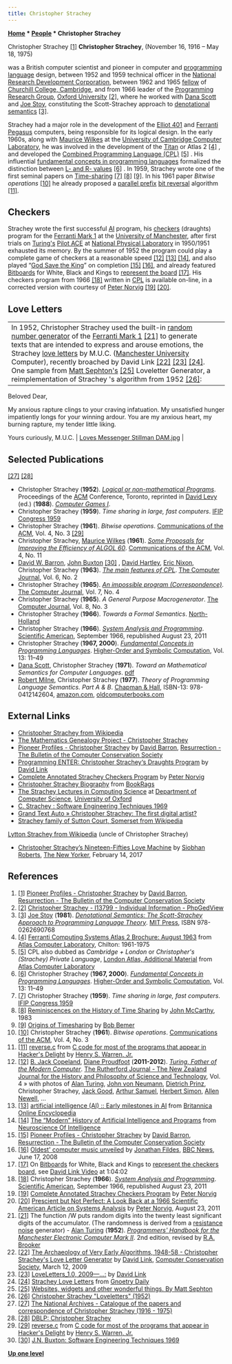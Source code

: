```yaml
---
title: Christopher Strachey
---
```

**[Home](Home "Home") * [People](People "People") * Christopher Strachey**

[](http://www.cs.man.ac.uk/CCS/res/res43.htm#e) Christopher Strachey <a id="cite-note-1" href="#cite-ref-1">[1]</a>
**Christopher Strachey**, (November 16, 1916 – May 18, 1975)

was a British computer scientist and pioneer in computer and [programming language](Languages "Languages") design, between 1952 and 1959 ‎technical officer in the [National Research Development Corporation](https://en.wikipedia.org/wiki/National_Research_Development_Corporation), between 1962 and 1965 [fellow](https://en.wikipedia.org/wiki/Research_fellow) of [Churchill College, Cambridge](https://en.wikipedia.org/wiki/Churchill_College,_Cambridge), and from 1966 ‎leader of the [Programming Research Group](https://en.wikipedia.org/wiki/Programming_Research_Group), [Oxford University](https://en.wikipedia.org/wiki/University_of_Oxford) <a id="cite-note-2" href="#cite-ref-2">[2]</a>, where he worked with [Dana Scott](Mathematician#DScott "Mathematician") and [Joe Stoy](https://en.wikipedia.org/wiki/Joe_Stoy), constituting the Scott-Strachey approach to [denotational semantics](https://en.wikipedia.org/wiki/Denotational_semantics) <a id="cite-note-3" href="#cite-ref-3">[3]</a>.

Strachey had a major role in the development of the [Elliot 401](https://en.wikipedia.org/wiki/Elliott_Brothers_%28computer_company%29) and [Ferranti Pegasus](https://en.wikipedia.org/wiki/Ferranti_Pegasus) computers, being responsible for its logical design. In the early 1960s, along with [Maurice Wilkes](Mathematician#MVWilkes "Mathematician") at the [University of Cambridge Computer Laboratory](https://en.wikipedia.org/wiki/University_of_Cambridge_Computer_Laboratory), he was involved in the development of the [Titan](https://en.wikipedia.org/wiki/Titan_%28computer%29) or Atlas 2 <a id="cite-note-4" href="#cite-ref-4">[4]</a> , and developed the [Combined Programming Language (CPL)](https://en.wikipedia.org/wiki/CPL_%28programming_language%29) <a id="cite-note-5" href="#cite-ref-5">[5]</a> . His influential [fundamental concepts in programming languages](https://en.wikipedia.org/wiki/Fundamental_Concepts_in_Programming_Languages) formalized the distinction between [L- and R- values](https://en.wikipedia.org/wiki/Value_%28computer_science%29) <a id="cite-note-6" href="#cite-ref-6">[6]</a> . In 1959, Strachey wrote one of the first seminal papers on [Time-sharing](https://en.wikipedia.org/wiki/Time-sharing) <a id="cite-note-7" href="#cite-ref-7">[7]</a> <a id="cite-note-8" href="#cite-ref-8">[8]</a> <a id="cite-note-9" href="#cite-ref-9">[9]</a>. In his 1961 paper *Bitwise operations* <a id="cite-note-10" href="#cite-ref-10">[10]</a> he already proposed a [parallel prefix](Parallel_Prefix_Algorithms "Parallel Prefix Algorithms") [bit reversal](Flipping_Mirroring_and_Rotating#Rotationby180degrees "Flipping Mirroring and Rotating") algorithm <a id="cite-note-11" href="#cite-ref-11">[11]</a>.

## Checkers

Strachey wrote the first successful [AI](Artificial_Intelligence "Artificial Intelligence") program, his [checkers](Checkers "Checkers") (draughts) program for the [Ferranti Mark 1](Ferranti_Mark_1 "Ferranti Mark 1") at the [University of Manchester](University_of_Manchester "University of Manchester"), after first trials on [Turing's](Alan_Turing "Alan Turing") [Pilot ACE](https://en.wikipedia.org/wiki/Pilot_ACE) at [National Physical Laboratory](https://en.wikipedia.org/wiki/National_Physical_Laboratory,_UK) in 1950/1951 exhausted its memory. By the summer of 1952 the program could play a complete game of checkers at a reasonable speed <a id="cite-note-12" href="#cite-ref-12">[12]</a> <a id="cite-note-13" href="#cite-ref-13">[13]</a> <a id="cite-note-14" href="#cite-ref-14">[14]</a>, and also played “[God Save the King](https://en.wikipedia.org/wiki/God_Save_the_Queen)” on completion <a id="cite-note-15" href="#cite-ref-15">[15]</a> <a id="cite-note-16" href="#cite-ref-16">[16]</a>, and already featured [Bitboards](Bitboards "Bitboards") for White, Black and Kings to [represent the board](Board_Representation "Board Representation") <a id="cite-note-17" href="#cite-ref-17">[17]</a>. His checkers program from 1966 <a id="cite-note-18" href="#cite-ref-18">[18]</a> written in [CPL](https://en.wikipedia.org/wiki/CPL_%28programming_language%29) is available on-line, in a corrected version with courtesy of [Peter Norvig](Peter_Norvig "Peter Norvig") <a id="cite-note-19" href="#cite-ref-19">[19]</a> <a id="cite-note-20" href="#cite-ref-20">[20]</a>.

## Love Letters

|  |  |
| --- | --- |
|  In 1952, Christopher Strachey used the built-in [random number generator](Pseudorandom_Number_Generator "Pseudorandom Number Generator") of the [Ferranti Mark 1](Ferranti_Mark_1 "Ferranti Mark 1") <a id="cite-note-21" href="#cite-ref-21">[21]</a> to generate texts that are intended to express and arouse emotions, the Strachey [love letters](https://en.wikipedia.org/wiki/Love_letter) by M.U.C. ([Manchester University](University_of_Manchester "University of Manchester") Computer), recently broached by David Link <a id="cite-note-22" href="#cite-ref-22">[22]</a> <a id="cite-note-23" href="#cite-ref-23">[23]</a> <a id="cite-note-24" href="#cite-ref-24">[24]</a>. One sample from [Matt Sephton's](https://plus.google.com/u/0/116445268322716027568/about) <a id="cite-note-25" href="#cite-ref-25">[25]</a> Loveletter Generator, a reimplementation of Strachey 's algorithm from 1952 <a id="cite-note-26" href="#cite-ref-26">[26]</a>:

Beloved Dear,

My anxious rapture clings to your craving
infatuation. My unsatisfied hunger impatiently longs
for your winning ardour. You are my anxious heart, my
burning rapture, my tender little liking.

Yours curiously,
M.U.C.  | [Loves Messenger Stillman DAM.jpg](File:Loves_Messenger_Stillman_DAM.jpg) |

## Selected Publications

<a id="cite-note-27" href="#cite-ref-27">[27]</a> <a id="cite-note-28" href="#cite-ref-28">[28]</a>

- Christopher Strachey (**1952**). *[Logical or non-mathematical Programs](http://dl.acm.org/citation.cfm?id=808992)*. Proceedings of the [ACM](ACM "ACM") Conference, Toronto, reprinted in [David Levy](David_Levy "David Levy") (ed.) (**1988**). *[Computer Games I](http://link.springer.com/book/10.1007/978-1-4613-8716-9)*.
- Christopher Strachey (**1959**). *Time sharing in large, fast computers*. [IFIP Congress 1959](http://www.informatik.uni-trier.de/%7Eley/db/conf/ifip/ifip1959.html)
- Christopher Strachey (**1961**). *Bitwise operations*. [Communications of the ACM](ACM#Communications "ACM"), Vol. 4, No. 3 <a id="cite-note-29" href="#cite-ref-29">[29]</a>
- Christopher Strachey, [Maurice Wilkes](Mathematician#MVWilkes "Mathematician") (**1961**). *[Some Proposals for Improving the Efficiency of ALGOL 60](http://dl.acm.org/citation.cfm?id=366813.366816)*. [Communications of the ACM](ACM#Communications "ACM"), Vol. 4, No. 11
- [David W. Barron](https://en.wikipedia.org/wiki/David_W._Barron), [John Buxton](http://www.guardian.co.uk/technology/2009/nov/12/john-buxton-obituary) <a id="cite-note-30" href="#cite-ref-30">[30]</a> , [David Hartley](http://www.clare.cam.ac.uk/Fellows-and-Staff-Directory/dfh1/), [Eric Nixon](http://www.chilton-computing.org.uk/acl/technology/atlas/p021.htm), Christopher Strachey (**1963**). *[The main features of CPL](http://comjnl.oxfordjournals.org/content/6/2/134.full.pdf+html)*. [The Computer Journal](https://en.wikipedia.org/wiki/The_Computer_Journal), Vol. 6, No. 2
- Christopher Strachey (**1965**). *[An impossible program (Correspondence)](http://comjnl.oxfordjournals.org/content/7/4/313.full.pdf+html)*. [The Computer Journal](https://en.wikipedia.org/wiki/The_Computer_Journal), Vol. 7, No. 4
- Christopher Strachey (**1965**). *A General Purpose Macrogenerator*. [The Computer Journal](https://en.wikipedia.org/wiki/The_Computer_Journal), Vol. 8, No. 3
- Christopher Strachey (**1966**). *Towards a Formal Semantics*. [North-Holland](https://en.wikipedia.org/wiki/North-Holland_Publishing_Company)
- Christopher Strachey (**1966**). *[System Analysis and Programming](http://www.scientificamerican.com/article.cfm?id=system-analysis-and-programming-christopher-strachey)*. [Scientific American](Scientific_American "Scientific American"), September 1966, republished August 23, 2011
- Christopher Strachey (**1967, 2000**). *[Fundamental Concepts in Programming Languages](https://en.wikipedia.org/wiki/Fundamental_Concepts_in_Programming_Languages)*. [Higher-Order and Symbolic Computation](https://en.wikipedia.org/wiki/Higher-Order_and_Symbolic_Computation), Vol. 13: 11–49
- [Dana Scott](Mathematician#DScott "Mathematician"), Christopher Strachey (**1971**). *Toward an Mathematical Semantics for Computer Languages*. [pdf](http://ecee.colorado.edu/ecen5533/fall11/reading/PRG06.pdf)
- [Robert Milne](http://www.paperbackswap.com/Robert-Milne/author/), Christopher Strachey (**1977**). *Theory of Programming Language Semantics. Part A & B*. [Chapman & Hall](https://en.wikipedia.org/wiki/Chapman_%26_Hall), ISBN-13: 978-0412142604, [amazon.com](http://www.amazon.com/Theory-Programming-Language-Semantics-VOLUMES/dp/0412142600/ref=sr_1_3?s=books&ie=UTF8&qid=1335273544&sr=1-3), [oldcomputerbooks.com](http://www.oldcomputerbooks.com/pages/books/B312/christopher-strachey-robert-milne/a-theory-of-programming-language-semantics-parts-a-and-b-2-volumes)

## External Links

- [Christopher Strachey from Wikipedia](https://en.wikipedia.org/wiki/Christopher_Strachey)
- [The Mathematics Genealogy Project - Christopher Strachey](http://genealogy.math.ndsu.nodak.edu/id.php?id=75007)
- [Pioneer Profiles - Christopher Strachey](http://www.cs.man.ac.uk/CCS/res/res43.htm#e) by [David Barron](https://en.wikipedia.org/wiki/David_W._Barron), [Resurrection - The Bulletin of the Computer Conservation Society](http://www.cs.man.ac.uk/CCS/res/res_home.htm)
- [Programming ENTER: Christopher Strachey‘s Draughts Program](http://www.cs.man.ac.uk/CCS/res/res60.htm#f) by [David Link](http://d13.documenta.de/#/de/teilnehmer/teilnehmer/david-link/)
- [Complete Annotated Strachey Checkers Program](http://norvig.com/sciam/checkers-complete.html) by [Peter Norvig](Peter_Norvig "Peter Norvig")
- [Christopher Strachey Biography](http://www.bookrags.com/biography/christopher-strachey-wcs/) from [BookRags](https://en.wikipedia.org/wiki/BookRags)
- [The Strachey Lectures in Computing Science](http://www.cs.ox.ac.uk/seminars/strachey/) at [Department of Computer Science](http://www.cs.ox.ac.uk/), [University of Oxford](https://en.wikipedia.org/wiki/University_of_Oxford)
- [C. Strachey : Software Engineering Techniques 1969](http://homepages.cs.ncl.ac.uk/brian.randell/NATO/N1969/STRACHEY.html)
- [Grand Text Auto » Christopher Strachey: The first digital artist?](http://grandtextauto.org/2005/08/01/christopher-strachey-first-digital-artist/)
- [Strachey family of Sutton Court, Somerset from Wikipedia](https://en.wikipedia.org/wiki/Strachey)

[Lytton Strachey from Wikipedia](https://en.wikipedia.org/wiki/Lytton_Strachey) (uncle of Christopher Strachey)

- [Christopher Strachey’s Nineteen-Fifties Love Machine](http://www.newyorker.com/tech/elements/christopher-stracheys-nineteen-fifties-love-machine) by [Siobhan Roberts](http://www.siobhanroberts.com/), [The New Yorker](https://en.wikipedia.org/wiki/The_New_Yorker), February 14, 2017

## References

1. <a id="cite-ref-1" href="#cite-note-1">[1]</a> [Pioneer Profiles - Christopher Strachey](http://www.cs.man.ac.uk/CCS/res/res43.htm#e) by [David Barron](https://en.wikipedia.org/wiki/David_W._Barron), [Resurrection - The Bulletin of the Computer Conservation Society](http://www.cs.man.ac.uk/CCS/res/res_home.htm)
1. <a id="cite-ref-2" href="#cite-note-2">[2]</a> [Christopher Strachey - I13799 - Individual Information - PhpGedView](http://www.stanford.edu/group/auden/cgi-bin/auden/individual.php?pid=I13799&ged=auden-bicknell.ged&changelanguage=yes&NEWLANGUAGE=english)
1. <a id="cite-ref-3" href="#cite-note-3">[3]</a> [Joe Stoy](https://en.wikipedia.org/wiki/Joe_Stoy) (**1981**). *[Denotational Semantics: The Scott-Strachey Approach to Programming Language Theory](http://dl.acm.org/citation.cfm?id=539437)*. [MIT Press](https://en.wikipedia.org/wiki/MIT_Press), ISBN 978-0262690768
1. <a id="cite-ref-4" href="#cite-note-4">[4]</a> [Ferranti Computing Systems Atlas 2 Brochure: August 1963](http://www.chilton-computing.org.uk/acl/technology/atlas/p018.htm) from [Atlas Computer Laboratory](Atlas_Computer_Laboratory "Atlas Computer Laboratory"), Chilton: 1961-1975
1. <a id="cite-ref-5" href="#cite-note-5">[5]</a> CPL also dubbed as *Cambridge + London* or *Christopher's (Strachey) Private Language*, [London Atlas, Additional Material](http://www.chilton-computing.org.uk/acl/technology/atlas/p021.htm) from [Atlas Computer Laboratory](Atlas_Computer_Laboratory "Atlas Computer Laboratory")
1. <a id="cite-ref-6" href="#cite-note-6">[6]</a> Christopher Strachey (**1967, 2000**). *[Fundamental Concepts in Programming Languages](https://en.wikipedia.org/wiki/Fundamental_Concepts_in_Programming_Languages)*. [Higher-Order and Symbolic Computation](https://en.wikipedia.org/wiki/Higher-Order_and_Symbolic_Computation), Vol. 13: 11–49
1. <a id="cite-ref-7" href="#cite-note-7">[7]</a> Christopher Strachey (**1959**). *Time sharing in large, fast computers*. [IFIP Congress 1959](http://www.informatik.uni-trier.de/~ley/db/conf/ifip/ifip1959.html)
1. <a id="cite-ref-8" href="#cite-note-8">[8]</a> [Reminiscences on the History of Time Sharing](http://www-formal.stanford.edu/jmc/history/timesharing/timesharing.html) by [John McCarthy](John_McCarthy "John McCarthy"), 1983
1. <a id="cite-ref-9" href="#cite-note-9">[9]</a> [Origins of Timesharing](http://www.bobbemer.com/TIMESHAR.HTM) by [Bob Bemer](https://en.wikipedia.org/wiki/Bob_Bemer)
1. <a id="cite-ref-10" href="#cite-note-10">[10]</a> Christopher Strachey (**1961**). *Bitwise operations*. [Communications of the ACM](ACM#Communications "ACM"), Vol. 4, No. 3
1. <a id="cite-ref-11" href="#cite-note-11">[11]</a> [reverse.c](http://www.hackersdelight.org/hdcodetxt/reverse.c.txt) from [C code for most of the programs that appear in Hacker's Delight](http://www.hackersdelight.org/hdcode.htm) by [Henry S. Warren, Jr.](Henry_S._Warren,_Jr. "Henry S. Warren, Jr.")
1. <a id="cite-ref-12" href="#cite-note-12">[12]</a> [B. Jack Copeland](https://en.wikipedia.org/wiki/Jack_Copeland), [Diane Proudfoot](http://www.canterbury.ac.nz/ucresearchprofile/researcher.aspx?researcherid=84367) (**2011-2012**). *[Turing, Father of the Modern Computer](http://www.rutherfordjournal.org/article040101.html)*. [The Rutherford Journal - The New Zealand Journal for the History and Philosophy of Science and Technology](http://www.rutherfordjournal.org/index.html), Vol. 4 » with photos of [Alan Turing](Alan_Turing "Alan Turing"), [John von Neumann](John_von_Neumann "John von Neumann"), [Dietrich Prinz](Dietrich_Prinz "Dietrich Prinz"), Christopher Strachey, [Jack Good](Jack_Good "Jack Good"), [Arthur Samuel](Arthur_Samuel "Arthur Samuel"), [Herbert Simon](Herbert_Simon "Herbert Simon"), [Allen Newell](Allen_Newell "Allen Newell"), ...
1. <a id="cite-ref-13" href="#cite-note-13">[13]</a> [artificial intelligence (AI) :: Early milestones in AI](http://www.britannica.com/EBchecked/topic/37146/artificial-intelligence-AI/219091/Early-milestones-in-AI?anchor=ref739464) from [Britannica Online Encyclopedia](https://en.wikipedia.org/wiki/Encyclop%C3%A6dia_Britannica)
1. <a id="cite-ref-14" href="#cite-note-14">[14]</a> [The “Modern” History of Artificial Intelligence and Programs](http://www.macalester.edu/psychology/whathap/ubnrp/intelligence05/MMhistory.html) from [Neuroscience Of Intelligence](http://www.macalester.edu/academics/psychology/whathap/ubnrp/intelligence05/index.html)
1. <a id="cite-ref-15" href="#cite-note-15">[15]</a> [Pioneer Profiles - Christopher Strachey](http://www.cs.man.ac.uk/CCS/res/res43.htm#e) by [David Barron](https://en.wikipedia.org/wiki/David_W._Barron), [Resurrection - The Bulletin of the Computer Conservation Society](http://www.cs.man.ac.uk/CCS/res/res_home.htm)
1. <a id="cite-ref-16" href="#cite-note-16">[16]</a> [Oldest' computer music unveiled](http://news.bbc.co.uk/2/hi/technology/7458479.stm) by [Jonathan Fildes](http://uk.linkedin.com/in/jonathanfildes), [BBC News](https://en.wikipedia.org/wiki/BBC_News), June 17, 2008
1. <a id="cite-ref-17" href="#cite-note-17">[17]</a> On [Bitboards](Bitboards "Bitboards") for White, Black and Kings to [represent the checkers board](Board_Representation "Board Representation"), see [David Link Video](Ferranti_Mark_1#DavidLinkVideo "Ferranti Mark 1") at 1:04:02
1. <a id="cite-ref-18" href="#cite-note-18">[18]</a> Christopher Strachey (**1966**). *[System Analysis and Programming](http://www.scientificamerican.com/article.cfm?id=system-analysis-and-programming-christopher-strachey)*. [Scientific American](Scientific_American "Scientific American"), September 1966, republished August 23, 2011
1. <a id="cite-ref-19" href="#cite-note-19">[19]</a> [Complete Annotated Strachey Checkers Program](http://norvig.com/sciam/checkers-complete.html) by [Peter Norvig](Peter_Norvig "Peter Norvig")
1. <a id="cite-ref-20" href="#cite-note-20">[20]</a> [Prescient but Not Perfect: A Look Back at a 1966 Scientific American Article on Systems Analysis](http://blogs.scientificamerican.com/at-scientific-american/2011/08/23/systems-analysis-look-back-1966-scientific-american-article/) by [Peter Norvig](Peter_Norvig "Peter Norvig"), August 23, 2011
1. <a id="cite-ref-21" href="#cite-note-21">[21]</a> The function /W puts random digits into the twenty least significant digits of the accumulator. (The randomness is derived from a [resistance](https://en.wikipedia.org/wiki/Electrical_resistance_and_conductance) [noise](https://en.wikipedia.org/wiki/Johnson%E2%80%93Nyquist_noise) generator) - [Alan Turing](Alan_Turing "Alan Turing") (**1952**). *[Programmers' Handbook for the Manchester Electronic Computer Mark II](http://www.computer50.org/kgill/mark1/progman.html#rng)*. 2nd edition, revised by [R.A. Brooker](http://www.informatik.uni-trier.de/%7Eley/db/indices/a-tree/b/Brooker:R=_A=.html)
1. <a id="cite-ref-22" href="#cite-note-22">[22]</a> [The Archaeology of Very Early Algorithms, 1948-58 - Christopher Strachey's Love Letter Generator](http://www.computerconservationsociety.org/20090312.htm) by [David Link](http://d13.documenta.de/#/de/teilnehmer/teilnehmer/david-link/), [Computer Conservation Society](http://www.computerconservationsociety.org/index.htm), March 12, 2009
1. <a id="cite-ref-23" href="#cite-note-23">[23]</a> [LoveLetters_1.0, 2009—...:](http://alpha60.de/loveletters/2009_zkm/) by [David Link](http://d13.documenta.de/#/de/teilnehmer/teilnehmer/david-link/)
1. <a id="cite-ref-24" href="#cite-note-24">[24]</a> [Strachey Love Letters](http://gnoetrydaily.wordpress.com/2010/07/13/2-strachey-love-letters/) from [Gnoetry Daily](http://gnoetrydaily.wordpress.com/)
1. <a id="cite-ref-25" href="#cite-note-25">[25]</a> [Websites, widgets and other wonderful things. By Matt Sephton](http://www.gingerbeardman.com/)
1. <a id="cite-ref-26" href="#cite-note-26">[26]</a> [Christopher Strachey "Loveletters" (1952)](http://www.gingerbeardman.com/loveletter/)
1. <a id="cite-ref-27" href="#cite-note-27">[27]</a> [The National Archives - Catalogue of the papers and correspondence of Christopher Strachey (1916 - 1975)](http://www.nationalarchives.gov.uk/a2a/records.aspx?cat=161-csac71180&cid=0#0)
1. <a id="cite-ref-28" href="#cite-note-28">[28]</a> [DBLP: Christopher Strachey](http://www.informatik.uni-trier.de/~ley/db/indices/a-tree/s/Strachey:Christopher.html)
1. <a id="cite-ref-29" href="#cite-note-29">[29]</a> [reverse.c](http://www.hackersdelight.org/hdcodetxt/reverse.c.txt) from [C code for most of the programs that appear in Hacker's Delight](http://hackersdelight.org/HDcode.htm) by [Henry S. Warren, Jr.](Henry_S._Warren,_Jr. "Henry S. Warren, Jr.")
1. <a id="cite-ref-30" href="#cite-note-30">[30]</a> [J.N. Buxton: Software Engineering Techniques 1969](http://homepages.cs.ncl.ac.uk/brian.randell/NATO/N1969/BUXTON.html)

**[Up one level](People "People")**

